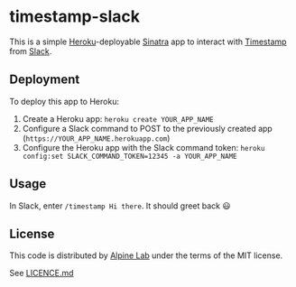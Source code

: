 # timestamp-slack

This is a simple [Heroku](https://www.heroku.com)-deployable [Sinatra](http://www.sinatrarb.com) app to interact with [Timestamp](http://www.timestamphq.com) from [Slack](https://slack.com).

## Deployment

To deploy this app to Heroku:

1. Create a Heroku app: `heroku create YOUR_APP_NAME`
2. Configure a Slack command to POST to the previously created app (`https://YOUR_APP_NAME.herokuapp.com`)
3. Configure the Heroku app with the Slack command token: `heroku config:set SLACK_COMMAND_TOKEN=12345 -a YOUR_APP_NAME`

## Usage

In Slack, enter `/timestamp Hi there`.
It should greet back :smiley:

## License

This code is distributed by [Alpine Lab](http://www.alpine-lab.com) under the terms of the MIT license.

See [LICENCE.md](https://github.com/alpinelab/timestamp-slack/blob/develop/LICENSE.md)
